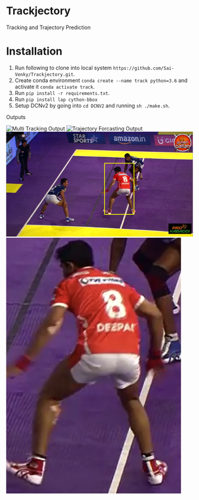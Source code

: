 # Trackjectory
Tracking and Trajectory Prediction 

# Installation
1. Run following to clone into local system `https://github.com/Sai-Venky/Trackjectory.git`.
1. Create conda environment `conda create --name track python=3.6` and activate it `conda activate track`.
2. Run `pip install -r requirements.txt`.
3. Run `pip install lap cython-bbox`
3. Setup DCNv2 by going into `cd DCNV2` and running `sh ./make.sh`.

Outputs

![Multi Tracking Output](out/track.gif)
![Trajectory Forcasting Output](out/traj.gif)
![Single Object Tracking Output](out/sot.png)
![Single Object Tracking Template](out/sot_template.png)
